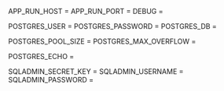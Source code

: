 APP_RUN_HOST =
APP_RUN_PORT =
DEBUG =

POSTGRES_USER =
POSTGRES_PASSWORD = 
POSTGRES_DB = 

POSTGRES_POOL_SIZE = 
POSTGRES_MAX_OVERFLOW = 

POSTGRES_ECHO = 

SQLADMIN_SECRET_KEY = 
SQLADMIN_USERNAME = 
SQLADMIN_PASSWORD = 

